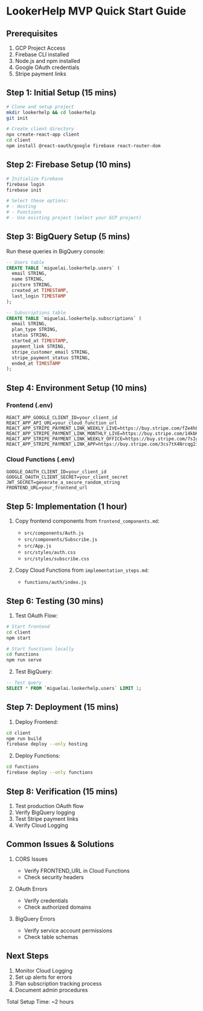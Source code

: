 # LookerHelp MVP Quick Start Guide

## Prerequisites
1. GCP Project Access
2. Firebase CLI installed
3. Node.js and npm installed
4. Google OAuth credentials
5. Stripe payment links

## Step 1: Initial Setup (15 mins)
```bash
# Clone and setup project
mkdir lookerhelp && cd lookerhelp
git init

# Create client directory
npx create-react-app client
cd client
npm install @react-oauth/google firebase react-router-dom
```

## Step 2: Firebase Setup (10 mins)
```bash
# Initialize Firebase
firebase login
firebase init

# Select these options:
# - Hosting
# - Functions
# - Use existing project (select your GCP project)
```

## Step 3: BigQuery Setup (5 mins)
Run these queries in BigQuery console:
```sql
-- Users table
CREATE TABLE `miguelai.lookerhelp.users` (
  email STRING,
  name STRING,
  picture STRING,
  created_at TIMESTAMP,
  last_login TIMESTAMP
);

-- Subscriptions table
CREATE TABLE `miguelai.lookerhelp.subscriptions` (
  email STRING,
  plan_type STRING,
  status STRING,
  started_at TIMESTAMP,
  payment_link STRING,
  stripe_customer_email STRING,
  stripe_payment_status STRING,
  ended_at TIMESTAMP
);
```

## Step 4: Environment Setup (10 mins)

### Frontend (.env)
```
REACT_APP_GOOGLE_CLIENT_ID=your_client_id
REACT_APP_API_URL=your_cloud_function_url
REACT_APP_STRIPE_PAYMENT_LINK_WEEKLY_LIVE=https://buy.stripe.com/fZe4hL6Vz8a0bSMbIL
REACT_APP_STRIPE_PAYMENT_LINK_MONTHLY_LIVE=https://buy.stripe.com/14kbKdcfTai85uo7su
REACT_APP_STRIPE_PAYMENT_LINK_WEEKLY_OFFICE=https://buy.stripe.com/7sIg0tbbP1LC8GA3cd
REACT_APP_STRIPE_PAYMENT_LINK_APP=https://buy.stripe.com/3cs7tX4Nrcqg2ic9AE
```

### Cloud Functions (.env)
```
GOOGLE_OAUTH_CLIENT_ID=your_client_id
GOOGLE_OAUTH_CLIENT_SECRET=your_client_secret
JWT_SECRET=generate_a_secure_random_string
FRONTEND_URL=your_frontend_url
```

## Step 5: Implementation (1 hour)

1. Copy frontend components from `frontend_components.md`:
   - `src/components/Auth.js`
   - `src/components/Subscribe.js`
   - `src/App.js`
   - `src/styles/auth.css`
   - `src/styles/subscribe.css`

2. Copy Cloud Functions from `implementation_steps.md`:
   - `functions/auth/index.js`

## Step 6: Testing (30 mins)

1. Test OAuth Flow:
```bash
# Start frontend
cd client
npm start

# Start functions locally
cd functions
npm run serve
```

2. Test BigQuery:
```sql
-- Test query
SELECT * FROM `miguelai.lookerhelp.users` LIMIT 1;
```

## Step 7: Deployment (15 mins)

1. Deploy Frontend:
```bash
cd client
npm run build
firebase deploy --only hosting
```

2. Deploy Functions:
```bash
cd functions
firebase deploy --only functions
```

## Step 8: Verification (15 mins)

1. Test production OAuth flow
2. Verify BigQuery logging
3. Test Stripe payment links
4. Verify Cloud Logging

## Common Issues & Solutions

1. CORS Issues
   - Verify FRONTEND_URL in Cloud Functions
   - Check security headers

2. OAuth Errors
   - Verify credentials
   - Check authorized domains

3. BigQuery Errors
   - Verify service account permissions
   - Check table schemas

## Next Steps

1. Monitor Cloud Logging
2. Set up alerts for errors
3. Plan subscription tracking process
4. Document admin procedures

Total Setup Time: ~2 hours
